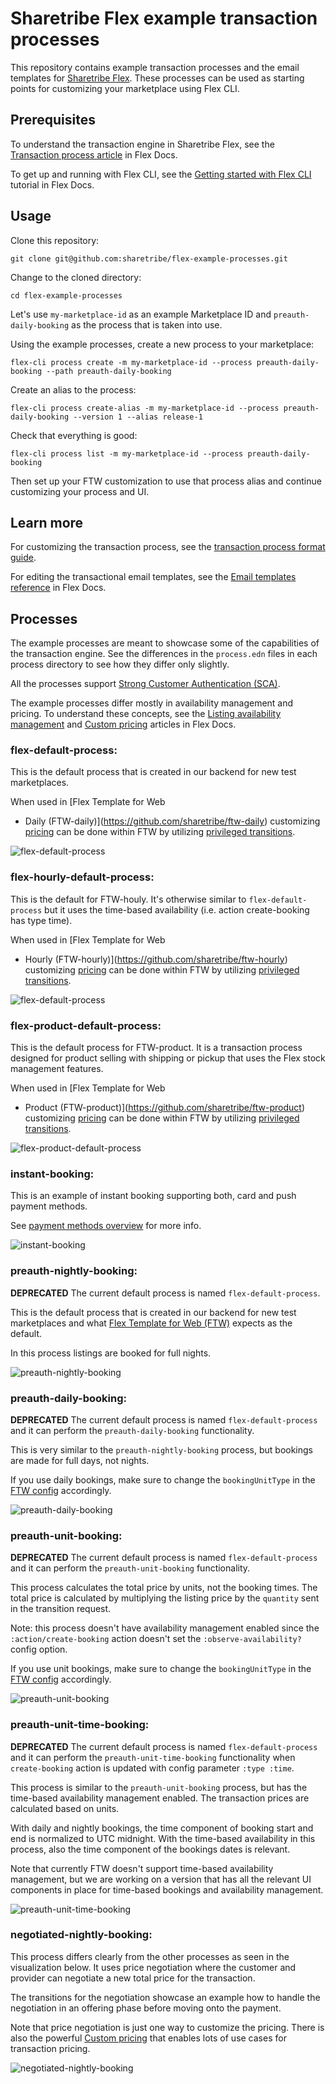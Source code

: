 # Sharetribe Flex example transaction processes

This repository contains example transaction processes and the email
templates for [Sharetribe
Flex](https://www.sharetribe.com/flex/). These processes can be used
as starting points for customizing your marketplace using Flex CLI.

## Prerequisites

To understand the transaction engine in Sharetribe Flex, see the
[Transaction process
article](https://www.sharetribe.com/docs/background/transaction-process/)
in Flex Docs.

To get up and running with Flex CLI, see the [Getting started with
Flex
CLI](https://www.sharetribe.com/docs/tutorials/getting-started-with-flex-cli/)
tutorial in Flex Docs.

## Usage

Clone this repository:

```
git clone git@github.com:sharetribe/flex-example-processes.git
```

Change to the cloned directory:

```
cd flex-example-processes
```

Let's use `my-marketplace-id` as an example Marketplace ID and
`preauth-daily-booking` as the process that is taken into use.

Using the example processes, create a new process to your marketplace:

```
flex-cli process create -m my-marketplace-id --process preauth-daily-booking --path preauth-daily-booking
```

Create an alias to the process:

```
flex-cli process create-alias -m my-marketplace-id --process preauth-daily-booking --version 1 --alias release-1
```

Check that everything is good:

```
flex-cli process list -m my-marketplace-id --process preauth-daily-booking
```

Then set up your FTW customization to use that process alias and
continue customizing your process and UI.

## Learn more

For customizing the transaction process, see the [transaction process
format
guide](https://gist.github.com/ovan/7b436bb73ef3b49993ba2e3a9e9df59d).

For editing the transactional email templates, see the [Email
templates
reference](https://www.sharetribe.com/docs/references/email-templates/)
in Flex Docs.

## Processes

The example processes are meant to showcase some of the capabilities
of the transaction engine. See the differences in the `process.edn`
files in each process directory to see how they differ only slightly.

All the processes support [Strong Customer Authentication
(SCA)](https://www.sharetribe.com/docs/background/strong-customer-authentication/).

The example processes differ mostly in availability management and
pricing. To understand these concepts, see the [Listing availability
management](https://www.sharetribe.com/docs/references/availability/)
and [Custom
pricing](https://www.sharetribe.com/docs/background/custom-pricing/)
articles in Flex Docs.

### flex-default-process:

This is the default process that is created in our backend for new
test marketplaces.

When used in [Flex Template for Web
- Daily (FTW-daily)](https://github.com/sharetribe/ftw-daily) customizing
[pricing](https://www.sharetribe.com/docs/background/pricing/) can be
done within FTW by utilizing [privileged
transitions](https://www.sharetribe.com/docs/background/privileged-transitions/).

![flex-default-process](./flex-default-process.png)

### flex-hourly-default-process:

This is the default for FTW-houly. It's otherwise similar to `flex-default-process` but it uses the time-based availability (i.e. action create-booking has type time).

When used in [Flex Template for Web
- Hourly (FTW-hourly)](https://github.com/sharetribe/ftw-hourly) customizing
[pricing](https://www.sharetribe.com/docs/background/pricing/) can be
done within FTW by utilizing [privileged
transitions](https://www.sharetribe.com/docs/background/privileged-transitions/).

![flex-default-process](./flex-default-process.png)

### flex-product-default-process:

This is the default process for FTW-product. It is a
transaction process designed for product selling with shipping or pickup that
uses the Flex stock management features.

When used in [Flex Template for Web
- Product (FTW-product)](https://github.com/sharetribe/ftw-product) customizing
[pricing](https://www.sharetribe.com/docs/background/pricing/) can be
done within FTW by utilizing [privileged
transitions](https://www.sharetribe.com/docs/background/privileged-transitions/).

![flex-product-default-process](./flex-product-default-process.png)

### instant-booking:

This is an example of instant booking supporting both, card and push payment methods.

See [payment methods overview](https://www.sharetribe.com/docs/background/payment-methods-overview/) for more info.

![instant-booking](./instant-booking.png)

### preauth-nightly-booking:

**DEPRECATED** The current default process is named `flex-default-process`.

This is the default process that is created in our backend for new
test marketplaces and what [Flex Template for Web
(FTW)](https://github.com/sharetribe/flex-template-web) expects as the
default.

In this process listings are booked for full nights.

![preauth-nightly-booking](./preauth-nightly-booking.png)

### preauth-daily-booking:

**DEPRECATED** The current default process is named
`flex-default-process` and it can perform the
`preauth-daily-booking` functionality.

This is very similar to the `preauth-nightly-booking` process, but
bookings are made for full days, not nights.

If you use daily bookings, make sure to change the `bookingUnitType`
in the [FTW
config](https://github.com/sharetribe/flex-template-web/blob/master/src/config.js)
accordingly.

![preauth-daily-booking](./preauth-daily-booking.png)

### preauth-unit-booking:

**DEPRECATED** The current default process is named
`flex-default-process` and it can perform the
`preauth-unit-booking` functionality.

This process calculates the total price by units, not the booking
times. The total price is calculated by multiplying the listing price
by the `quantity` sent in the transition request.

Note: this process doesn't have availability management enabled since
the `:action/create-booking` action doesn't set the
`:observe-availability?` config option.

If you use unit bookings, make sure to change the `bookingUnitType` in
the [FTW
config](https://github.com/sharetribe/flex-template-web/blob/master/src/config.js)
accordingly.

![preauth-unit-booking](./preauth-unit-booking.png)

### preauth-unit-time-booking:

**DEPRECATED** The current default process is named
`flex-default-process` and it can perform the
`preauth-unit-time-booking` functionality when `create-booking`
action is updated with config parameter `:type :time`.

This process is similar to the `preauth-unit-booking` process, but has
the time-based availability management enabled. The transaction prices
are calculated based on units.

With daily and nightly bookings, the time component of booking start
and end is normalized to UTC midnight. With the time-based
availability in this process, also the time component of the bookings
dates is relevant.

Note that currently FTW doesn't support time-based availability
management, but we are working on a version that has all the relevant
UI components in place for time-based bookings and availability
management.

![preauth-unit-time-booking](./preauth-unit-time-booking.png)

### negotiated-nightly-booking:

This process differs clearly from the other processes as seen in the
visualization below. It uses price negotiation where the customer and
provider can negotiate a new total price for the transaction.

The transitions for the negotiation showcase an example how to handle
the negotiation in an offering phase before moving onto the payment.

Note that price negotiation is just one way to customize the
pricing. There is also the powerful [Custom
pricing](https://www.sharetribe.com/docs/background/custom-pricing/)
that enables lots of use cases for transaction pricing.

![negotiated-nightly-booking](./negotiated-nightly-booking.png)
